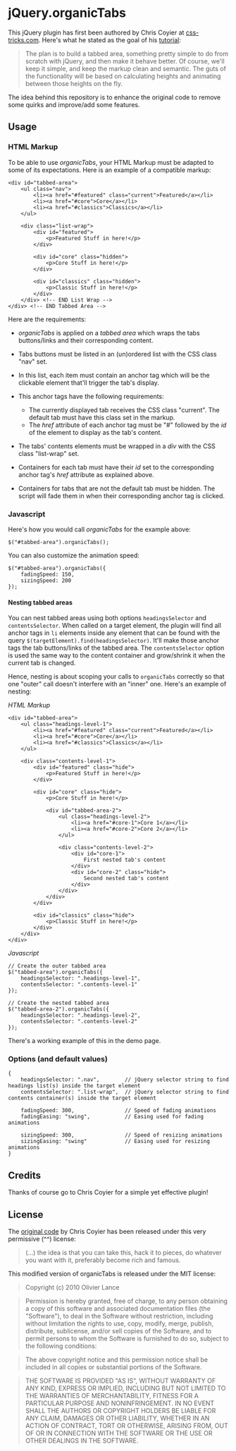 
jQuery.organicTabs
=============

This jQuery plugin has first been authored by Chris Coyier at [css-tricks.com](http://css-tricks.com/4530-organic-tabs/).
Here's what he stated as the goal of his [tutorial](http://css-tricks.com/4530-organic-tabs/):

> The plan is to build a tabbed area, something pretty simple to do from scratch with jQuery, and then make it behave better. Of course, we'll keep it simple, and keep the markup clean and semantic. The guts of the functionality will be based on calculating heights and animating between those heights on the fly.


The idea behind this repository is to enhance the original code to remove some quirks and improve/add some features.


Usage
-----

### HTML Markup

To be able to use _organicTabs_, your HTML Markup must be adapted to some of its expectations.
Here is an example of a compatible markup:

    <div id="tabbed-area">
        <ul class="nav">
            <li><a href="#featured" class="current">Featured</a></li>
            <li><a href="#core">Core</a></li>
            <li><a href="#classics">Classics</a></li>
        </ul>

        <div class="list-wrap">
            <div id="featured">
                <p>Featured Stuff in here!</p>
            </div>

            <div id="core" class="hidden">
                <p>Core Stuff in here!</p>
            </div>

            <div id="classics" class="hidden">
                <p>Classic Stuff in here!</p>
            </div>
        </div> <!-- END List Wrap -->
    </div> <!-- END Tabbed Area -->


Here are the requirements:

   - _organicTabs_ is applied on a _tabbed area_ which wraps the tabs buttons/links and their corresponding content.

   - Tabs buttons must be listed in an (un)ordered list with the CSS class "nav" set.

   - In this list, each item must contain an anchor tag which will be the clickable element that'll trigger the tab's display.

   - This anchor tags have the following requirements:
     - The currently displayed tab receives the CSS class "current". The default tab must have this class set in the markup.
     - The _href_ attribute of each anchor tag must be "#" followed by the _id_ of the element to display as the tab's content.

   - The tabs' contents elements must be wrapped in a _div_ with the CSS class "list-wrap" set.
  
   - Containers for each tab must have their _id_ set to the corresponding anchor tag's _href_ attribute as explained above.

   - Containers for tabs that are not the default tab must be hidden. The script will fade them in when their corresponding anchor tag is clicked.


### Javascript

Here's how you would call _organicTabs_ for the example above:

    $("#tabbed-area").organicTabs();

You can also customize the animation speed:

    $("#tabbed-area").organicTabs({
        fadingSpeed: 150,
        sizingSpeed: 200
    });


#### Nesting tabbed areas

You can nest tabbed areas using both options ```headingsSelector``` and ```contentsSelector```.
When called on a target element, the plugin will find all anchor tags in ```li``` elements inside any element that can be found with the query ```$(targetElement).find(headingsSelector)```. It'll make those anchor tags the tab buttons/links of the tabbed area.
The ```contentsSelector``` option is used the same way to the content container and grow/shrink it when the current tab is changed.

Hence, nesting is about scoping your calls to ```organicTabs``` correctly so that one "outer" call doesn't interfere with an "inner" one.
Here's an example of nesting:

*HTML Markup*

    <div id="tabbed-area">
        <ul class="headings-level-1">
            <li><a href="#featured" class="current">Featured</a></li>
            <li><a href="#core">Core</a></li>
            <li><a href="#classics">Classics</a></li>
        </ul>

        <div class="contents-level-1">
            <div id="featured" class="hide">
                <p>Featured Stuff in here!</p>
            </div>

            <div id="core" class="hide">
                <p>Core Stuff in here!</p>
                
                <div id="tabbed-area-2">
                    <ul class="headings-level-2">
                        <li><a href="#core-1">Core 1</a></li>
                        <li><a href="#core-2">Core 2</a></li>
                    </ul>
                    
                    <div class="contents-level-2">
                        <div id="core-1">
                            First nested tab's content
                        </div>
                        <div id="core-2" class="hide">
                            Second nested tab's content
                        </div>
                    </div>
                </div>
            </div>

            <div id="classics" class="hide">
                <p>Classic Stuff in here!</p>
            </div>
        </div>
    </div>

*Javascript*

    // Create the outer tabbed area
    $("tabbed-area").organicTabs({
        headingsSelector: ".headings-level-1",
        contentsSelector: ".contents-level-1"
    });
    
    // Create the nested tabbed area
    $("tabbed-area-2").organicTabs({
        headingsSelector: ".headings-level-2",
        contentsSelector: ".contents-level-2"
    });

There's a working example of this in the demo page.

### Options (and default values)

    {
        headingsSelector: ".nav",        // jQuery selector string to find headings list(s) inside the target element
        contentsSelector: ".list-wrap",  // jQuery selector string to find contents container(s) inside the target element
      
        fadingSpeed: 300,                // Speed of fading animations
        fadingEasing: "swing",           // Easing used for fading animations
      
        sizingSpeed: 300,                // Speed of resizing animations
        sizingEasing: "swing"            // Easing used for resizing animations
    }


Credits
-------

Thanks of course go to Chris Coyier for a simple yet effective plugin!

License
-------

The [original code](http://css-tricks.com/4530-organic-tabs/) by Chris Coyier has been released under this very permissive (^^) license:

> (...) the idea is that you can take this, hack it to pieces, do whatever you want with it, preferably become rich and famous.


This modified version of organicTabs is released under the MIT license:

> Copyright (c) 2010 Olivier Lance

> Permission is hereby granted, free of charge, to any person obtaining
a copy of this software and associated documentation files (the
"Software"), to deal in the Software without restriction, including
without limitation the rights to use, copy, modify, merge, publish,
distribute, sublicense, and/or sell copies of the Software, and to
permit persons to whom the Software is furnished to do so, subject to
the following conditions:

> The above copyright notice and this permission notice shall be
included in all copies or substantial portions of the Software.

> THE SOFTWARE IS PROVIDED "AS IS", WITHOUT WARRANTY OF ANY KIND,
EXPRESS OR IMPLIED, INCLUDING BUT NOT LIMITED TO THE WARRANTIES OF
MERCHANTABILITY, FITNESS FOR A PARTICULAR PURPOSE AND
NONINFRINGEMENT. IN NO EVENT SHALL THE AUTHORS OR COPYRIGHT HOLDERS BE
LIABLE FOR ANY CLAIM, DAMAGES OR OTHER LIABILITY, WHETHER IN AN ACTION
OF CONTRACT, TORT OR OTHERWISE, ARISING FROM, OUT OF OR IN CONNECTION
WITH THE SOFTWARE OR THE USE OR OTHER DEALINGS IN THE SOFTWARE.